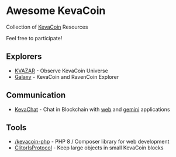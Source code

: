 # Awesome KevaCoin

Collection of [KevaCoin](https://github.com/kevacoin-project) Resources

Feel free to participate!

## Explorers

* [KVAZAR](https://github.com/kvazar-network) - Observe KevaCoin Universe
* [Galaxy](https://github.com/kawww/galaxy) - KevaCoin and RavenCoin Explorer
  
## Communication

* [KevaChat](https://github.com/kevachat) - Chat in Blockchain with [web](https://github.com/kevachat/webapp) and [gemini](https://github.com/kevachat/geminiapp) applications

## Tools

* [/kevacoin-php](https://github.com/kevachat/kevacoin-php) - PHP 8 / Composer library for web development
* [ClitorIsProtocol](https://github.com/clitor-is-protocol) - Keep large objects in small KevaCoin blocks
